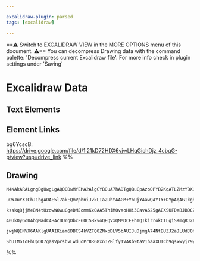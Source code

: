 ```yaml
---

excalidraw-plugin: parsed
tags: [excalidraw]

---
```

==⚠  Switch to EXCALIDRAW VIEW in the MORE OPTIONS menu of this document. ⚠== You can decompress Drawing data with the command palette: 'Decompress current Excalidraw file'. For more info check in plugin settings under 'Saving'


# Excalidraw Data
## Text Elements
## Element Links
bg6YcscB: https://drive.google.com/file/d/1I21kD72HDX6vjwLHqGichDjz_4cbqG-p/view?usp=drive_link
%%


## Drawing
```compressed-json
N4KAkARALgngDgUwgLgAQQQDwMYEMA2AlgCYBOuA7hADTgQBuCpAzoQPYB2KqATLZMzYBXUtiRoIACyhQ4zZAHoFAc0JRJQgEYA6bGwC2CgF7N6hbEcK4OCtptbErHALRY8RMpWdx8Q1TdIEfARcZgRmBShcZQUebQBWbQBGGjoghH0EDihmbgBtcDBQMBKIEm4ITWUANgBNbGZsACFUkshYRAqMzQRiYlxNYNbSzG5naoBmau0Adnj+UpgxgBZl

uOWJuYXIChJ1bgAOAE5l7akEQmVpbniJvkLIa2UhtAAGM+YoUjYAawQAYTY+DYpAqAGIkghIZDhpBNLhsD9lN8hBxiIDgaCJF9rMw4LhAtlYRAAGaEfD4ADKsBe6EEHmJn2+fwA6ntJNx7m0IEzfghqTBaTygeUziirhxwrk0Ekzmx8dg1EsZa93g8IMjhHAAJLEaWoPIAXTOJPImV13A4QgpZ0IaKwFVwr2JKLRkuY+uK3I64lQEweAF8Pghetw

ksskq8jjMeBN4tUzowWOwuGgeDMJommKxOAA5ThiMOvaoHHi3CavA625gAEXSUFDaBJBDCZ00wjRAFFgplsvqrTb1UI4P0G8QwzGDqWeEkkgdlvFZeqiBwfhVpLJ5EoyIRGNplGw2M8ELoDAoycEFMQFEltTOfjWYwAJGsADWq9AAVhQADJPgCOADi5iSDWn5GAA+ss2CaEB3gKGYCAUAA/EIeIALw7owEErmuZzAoijaoM2+CtuqjQEL6BRtGAS

40UkDyGoUAbgMadC4HAcDUrgDbcF60CSBkvoQEQVxQMMDCEEhTQIkirrokCILgiSKmqRJ2AiISUDag2+jUsyAKKVi6AQlCZnqZpWTabpMmIpqqIKZiFQ4hweIElZFmkFpOkZAAYuSVI0sJ9KioUEAaV5Vk+XpXx8myxD7GmCzhZZ2TRfpfICkKIXjslEXebpABKwgSlKYZ5al1kZAA8gqSpFmqpT5VFum+ZwUC+bg+jksqqDzGFzVpa17WUoQRi+

jwjWQINVX6AAKlgUAAIKiam6DBCS4kVZFQ0ZNxpDLV5bAUIJuDjmgA74NtBUZJ2aJLUdJ0hOd6AEt8VDXS1GQPe9c3wMJ8kSY03wUq+3DRss2hlslwNAvgtTcNU8YJNU0NhUYh76Hx6r0AQQi+gxJRBgNlXRcVDnuvqECA8lyIkKN42clNGqkPTDZwDctOs8QACybDEAgd0DMEL0kWRpR045SloF6kBNECL3U8o8IABQzjM1C8EkGtazrrwJAAlM

ShUIMo1oEhUpDK7gasVprsbvLwduoPr8RG8xn3ZBlfy1VAKb9taV1haaXUICb9qsxwyjY9yWTC0RXz42c2BEBzaCJwgZwcKH3AZ3KQhQCuvoZx7YV2J+CDYDklLZ3AfMC0LgxEWLmdhQifuMHNh74DHpQ+hUYTBFXKbEhpnwGH9nQXYH+FsIRostq33L4KEy3D533eWoHzHgMTkAXuEfEsQGQA==
```
%%